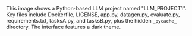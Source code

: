 This image shows a Python-based LLM project named "LLM_PROJECT1". Key files include Dockerfile, LICENSE, app.py, datagen.py, evaluate.py, requirements.txt, tasksA.py, and tasksB.py, plus the hidden `_pycache_` directory. The interface features a dark theme.